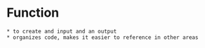 # Function
    * to create and input and an output
    * organizes code, makes it easier to reference in other areas